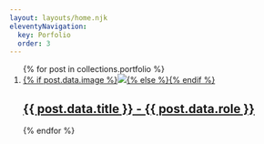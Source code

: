 ```yaml
---
layout: layouts/home.njk
eleventyNavigation:
  key: Porfolio
  order: 3
---
```

<ol reversed class="postlist grid grid-cols-1 md:grid-cols-2 grid-rows-2 gap-4 grid-flow-row" style="counter-reset: start-from {{ (postslistCounter or postslist.length) + 1 }}">{% for post in collections.portfolio %}<li class="postlist-item{% if post.url == url %} postlist-item-active{% endif %} relative">
		<a href="{{ post.url }}" >{% if post.data.image %}<img src="{{ post.data.image }}" class="object-cover h-full w-full aspect-square" loading="lazy" />{% else %}{% endif %}
		<h2 class="absolute bottom-0 h-24 inset-x-0 backdrop-blur-xl p-2 text-center text-white flex flex-column items-center">
		<span class="inline-block text-center w-full">
			{{ post.data.title }} - {{ post.data.role }}
		<span>
		</h2>
		</a>
	</li>
{% endfor %}
</ol>